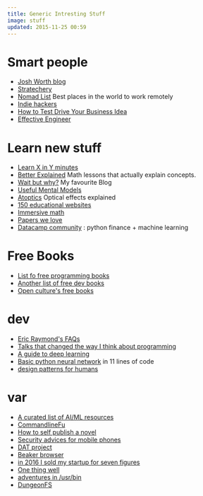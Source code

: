 ```yaml
---
title: Generic Intresting Stuff
image: stuff
updated: 2015-11-25 00:59
---
```

# Smart people
- [Josh Worth blog](http://www.joshworth.com/)
- [Stratechery](https://stratechery.com/)
- [Nomad List](https://nomadlist.com/) Best places in the world to work remotely
- [Indie hackers](https://www.indiehackers.com/businesses)
- [How to Test Drive Your Business Idea](https://blog.ladder.io/business-idea/)
- [Effective Engineer](https://gist.github.com/rondy/af1dee1d28c02e9a225ae55da2674a6f)

# Learn new stuff
- [Learn X in Y minutes](https://learnxinyminutes.com/)
- [Better Explained](http://betterexplained.com/) Math lessons that actually explain concepts.
- [Wait but why?](http://waitbutwhy.com/) My favourite Blog
- [Useful Mental Models](https://medium.com/@yegg/mental-models-i-find-repeatedly-useful-936f1cc405d#.nmtovyt9k)
- [Atoptics](http://www.atoptics.co.uk/) Optical effects explained
- [150 educational websites](https://medium.com/@imaginetta/150-educational-websites-for-lifelong-learners-71c1d8e94843#.q9n14gcej)
- [Immersive math](http://immersivemath.com/ila/index.html)
- [Papers we love](https://github.com/papers-we-love/papers-we-love)
- [Datacamp community](https://github.com/Kacawi/datacamp-community) : python finance + machine learning

# Free Books
- [List fo free programming books](https://github.com/vhf/free-programming-books/blob/master/free-programming-books.md)
- [Another list of free dev books](https://devfreebooks.github.io/)
- [Open culture's free books](http://www.openculture.com/free_ebooks)

# dev
- [Eric Raymond's FAQs](http://www.catb.org/~esr/faqs/)
- [Talks that changed the way I think about programming](http://www.opowell.com/post/talks-that-changed-the-way-i-think-about-programming/)
- [A guide to deep learning](http://yerevann.com/a-guide-to-deep-learning/)
- [Basic python neural network](https://iamtrask.github.io/2015/07/12/basic-python-network/) in 11 lines of code
- [design patterns for humans](https://github.com/kamranahmedse/design-patterns-for-humans)

# var
- [A curated list of AI/ML resources](https://unsupervisedmethods.com/my-curated-list-of-ai-and-machine-learning-resources-from-around-the-web-9a97823b8524)
- [CommandlineFu](http://www.commandlinefu.com/commands/browse/sort-by-votes)
- [How to self publish a novel](http://www.zhubert.com/blog/2017/02/25/how-to-self-publish-a-novel-in-2017/)
- [Security advices for mobile phones](http://blog.kraken.com/post/153209105847/security-advisory-mobile-phones)
- [DAT project](http://docs.datproject.org/)
- [Beaker browser](https://beakerbrowser.com/)
- [in 2016 I sold my startup for seven figures](https://medium.com/@kenanhopkins/in-2016-i-sold-my-startup-for-seven-figures-a3c60db80947#.2c7bg6ktl)
- [One thing well](http://onethingwell.org/)
- [adventures in /usr/bin](http://ablagoev.github.io/linux/adventures/commands/2017/02/19/adventures-in-usr-bin.html)
- [DungeonFS](https://github.com/ChrisRx/dungeonfs)
